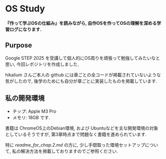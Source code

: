 # OS Study

**『作って学ぶOSの仕組み』を読みながら, 自作OSを作ってOSの理解を深める学習ログになります.** 

## Purpose
Google STEP 2025 を受講して個人的にOS周りを頑張って勉強してみたいなと思い, 今回レポジトリを作成しました.

hikalium さんご本人の github には章ごとの全コードが掲載されていないような気がしたので, 後学のためにも自分が章ごとに実装したものを掲載しています.

## 私の開発環境
- チップ: Apple M3 Pro
- メモリ: 18GB
です.

書籍は ChromeOS上のDebian環境, および Ubuntuなどを主な開発環境の対象としているそうですが,
第3章時点まで問題なく書籍を進められています.

特に *readme_for_chap.2.md* の方に, 少し手間取った環境セットアップについて, 私の解決方法を掲載しておりますのでご参照ください.